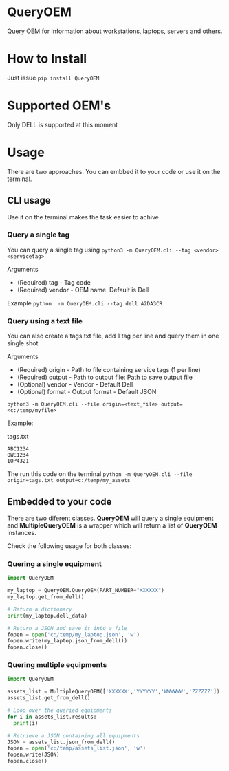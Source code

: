 # QueryOEM
Query OEM for information about workstations, laptops, servers and others.

# How to Install
Just issue ```pip install QueryOEM```

# Supported OEM's
Only DELL is supported at this moment

# Usage

There are two approaches. You can embbed it to your code or use it on the terminal.

## CLI usage

Use it on the terminal makes the task easier to achive

### Query a single tag
You can query a single tag using ```python3 -m QueryOEM.cli --tag <vendor> <servicetag>```

Arguments
- (Required) tag - Tag code
- (Required) vendor - OEM name. Default is Dell

Example
`python  -m QueryOEM.cli --tag dell A2DA3CR`

### Query using a text file

You can also create a tags.txt file, add 1 tag per line and query them in one single shot

Arguments
- (Required) origin - Path to file containing service tags (1 per line)
- (Required) output - Path to output file: Path to save output file
- (Optional) vendor - Vendor - Default Dell
- (Optional) format - Output format - Default JSON 

`python3 -m QueryOEM.cli --file origin=<text_file> output=<c:/temp/myfile>`

Example:

tags.txt
```
ABC1234
QWE1234
IOP4321
```

The run this code on the terminal
```python -m QueryOEM.cli --file origin=tags.txt output=c:/temp/my_assets```

## Embedded to your code

There are two diferent classes. **QueryOEM** will query a single equipment and **MultipleQueryOEM** is a wrapper
which will return a list of **QueryOEM** instances.

Check the following usage for both classes:

### Quering a single equipment
```python
import QueryOEM

my_laptop = QueryOEM.QueryOEM(PART_NUMBER="XXXXXX")
my_laptop.get_from_dell()

# Return a dictionary
print(my_laptop.dell_data)

# Return a JSON and save it into a file
fopen = open('c:/temp/my_laptop.json', 'w')
fopen.write(my_laptop.json_from_dell())
fopen.close()
```

### Quering multiple equipments
```python
import QueryOEM

assets_list = MultipleQueryOEM(['XXXXXX','YYYYYY','WWWWWW','ZZZZZZ'])
assets_list.get_from_dell()

# Loop over the queried equipments
for i in assets_list.results:
  print(i)

# Retrieve a JSON containing all equipments
JSON = assets_list.json_from_dell()
fopen = open('c:/temp/assets_list.json', 'w')
fopen.write(JSON)
fopen.close()
```
